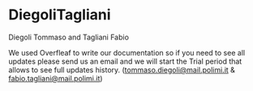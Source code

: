 # DiegoliTagliani

Diegoli Tommaso and Tagliani Fabio

We used Overfleaf to write our documentation so if you need to see all updates please send us an email and we will start the Trial period that allows to see full updates history.
(tommaso.diegoli@mail.polimi.it & fabio.tagliani@mail.polimi.it)



